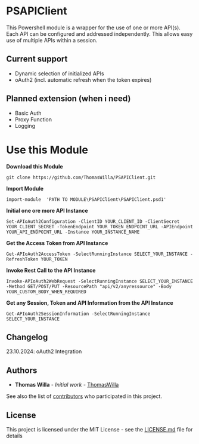 # PSAPIClient

This Powershell module is a wrapper for the use of one or more API(s). Each API can be configured and addressed independently. This allows easy use of multiple APIs within a session.

## Current support
- Dynamic selection of initialized APIs
- oAuth2 (incl. automatic refresh when the token expires)

## Planned extension (when i need)
- Basic Auth
- Proxy Function
- Logging

# Use this Module

**Download this Module**
```
git clone https://github.com/ThomasWilla/PSAPIClient.git
```

**Import Module**
```
import-module  'PATH TO MODULE\PSAPIClient\PSAPIClient.psd1'
```

**Initial one ore more API Instance**
```
Set-APIoAuth2Configuration -ClientID YOUR_CLIENT_ID -ClientSecret YOUR_CLIENT_SECRET -TokenEndpoint YOUR_TOKEN_ENDPOINT_URL -APIEndpoint YOUR_API_ENDPOINT_URL -Instance YOUR_INSTANCE_NAME
```

**Get the Access Token from API Instance**
```
Get-APIoAuth2AccessToken -SelectRunningInstance SELECT_YOUR_INSTANCE -RefreshToken YOUR_TOKEN
```

**Invoke Rest Call to the API Instance**
```
Invoke-APIoAuth2WebRequest -SelectRunningInstance SELECT_YOUR_INSTANCE -Method GET/POST/PUT -ResourcePath "api/v2/anyressource" -Body YOUR_CUSTOM_BODY_WHEN_REQUIRED
```

**Get any Session, Token and API Information from the API Instance**
```
Get-APIoAuth2SessionInformation -SelectRunningInstance SELECT_YOUR_INSTANCE 
```

## Changelog
23.10.2024: oAuth2 Integration

## Authors

* **Thomas Willa** - *Initial work* - [ThomasWilla](https://github.com/ThomasWilla)

See also the list of [contributors](https://github.com/ThomasWilla/PSHardwareMonitoring/graphs/contributors) who participated in this project.

## License

This project is licensed under the MIT License - see the [LICENSE.md](LICENSE.md) file for details